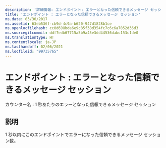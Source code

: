 ```yaml
---
description: '詳細情報: エンドポイント: エラーとなった信頼できるメッセージ セッション'
title: 'エンドポイント : エラーとなった信頼できるメッセージ セッション'
ms.date: 03/30/2017
ms.assetid: 63eb536f-cb9d-4c9a-b620-947d1828b1ce
ms.openlocfilehash: cc0d698bda6e9c85f38d354fc7c6c6a7052d36d3
ms.sourcegitcommit: ddf7edb67715a5b9a45e3dd44536dabc153c1de0
ms.translationtype: HT
ms.contentlocale: ja-JP
ms.lasthandoff: 02/06/2021
ms.locfileid: "99735765"
---
```

# <a name="endpoint-reliable-messaging-sessions-faulted"></a>エンドポイント : エラーとなった信頼できるメッセージ セッション

カウンター名 : 1 秒あたりのエラーとなった信頼できるメッセージ セッション  
  
## <a name="description"></a>説明  

 1 秒以内にこのエンドポイントでエラーになった信頼できるメッセージ セッション数。
